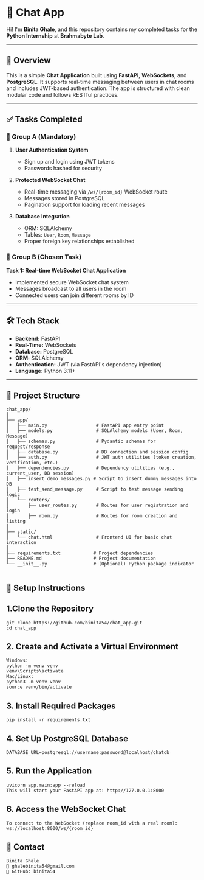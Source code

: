 # 💬 Chat App 

Hi! I'm **Binita Ghale**, and this repository contains my completed tasks for the **Python Internship** at **Brahmabyte Lab**.

---

## 📌 Overview

This is a simple **Chat Application** built using **FastAPI**, **WebSockets**, and **PostgreSQL**. It supports real-time messaging between users in chat rooms and includes JWT-based authentication. The app is structured with clean modular code and follows RESTful practices.

---

## ✅ Tasks Completed

### 🔹 Group A (Mandatory)
1. **User Authentication System**
   - Sign up and login using JWT tokens
   - Passwords hashed for security

2. **Protected WebSocket Chat**
   - Real-time messaging via `/ws/{room_id}` WebSocket route
   - Messages stored in PostgreSQL
   - Pagination support for loading recent messages

3. **Database Integration**
   - ORM: SQLAlchemy
   - Tables: `User`, `Room`, `Message`
   - Proper foreign key relationships established

### 🔸 Group B (Chosen Task)
**Task 1: Real-time WebSocket Chat Application**

- Implemented secure WebSocket chat system
- Messages broadcast to all users in the room
- Connected users can join different rooms by ID

---

## 🛠 Tech Stack

- **Backend:** FastAPI
- **Real-Time:** WebSockets
- **Database:** PostgreSQL
- **ORM:** SQLAlchemy
- **Authentication:** JWT (via FastAPI's dependency injection)
- **Language:** Python 3.11+

---
## 📂 Project Structure
```
chat_app/
│
├── app/
│   ├── main.py                  # FastAPI app entry point
│   ├── models.py                # SQLAlchemy models (User, Room, Message)
│   ├── schemas.py               # Pydantic schemas for request/response
│   ├── database.py              # DB connection and session config
│   ├── auth.py                  # JWT auth utilities (token creation, verification, etc.)
│   ├── dependencies.py          # Dependency utilities (e.g., current_user, DB session)
│   ├── insert_demo_messages.py # Script to insert dummy messages into DB
│   ├── test_send_message.py     # Script to test message sending logic
│   └── routers/
│       ├── user_routes.py       # Routes for user registration and login
│       ├── room.py              # Routes for room creation and listing
│
├── static/
│   └── chat.html                # Frontend UI for basic chat interaction
│
├── requirements.txt            # Project dependencies
├── README.md                   # Project documentation
└── __init__.py                 # (Optional) Python package indicator


```
## 🧾 Setup Instructions

## 1.Clone the Repository
```
git clone https://github.com/binita54/chat_app.git
cd chat_app
```

## 2. Create and Activate a Virtual Environment
```
Windows:
python -m venv venv
venv\Scripts\activate
Mac/Linux:
python3 -m venv venv
source venv/bin/activate
```
## 3. Install Required Packages
```
pip install -r requirements.txt
```
## 4. Set Up PostgreSQL Database
```
DATABASE_URL=postgresql://username:password@localhost/chatdb
```
## 5. Run the Application
```
uvicorn app.main:app --reload
This will start your FastAPI app at: http://127.0.0.1:8000
```
## 6. Access the WebSocket Chat
```
To connect to the WebSocket (replace room_id with a real room):
ws://localhost:8000/ws/{room_id}
```
## 📧 Contact
```
Binita Ghale
📩 ghalebinita54@gmail.com
🔗 GitHub: binita54
```
